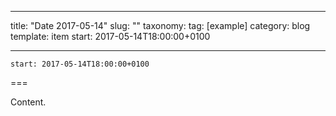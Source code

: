 
---
title: "Date 2017-05-14"
slug: ""
taxonomy:
tag: [example]
category: blog
template: item
start: 2017-05-14T18:00:00+0100

---

``start: 2017-05-14T18:00:00+0100``

===

Content.
